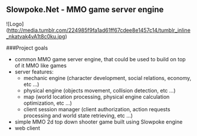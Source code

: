 ## Slowpoke.Net - MMO game server engine

![Logo] (http://media.tumblr.com/224985f9fa1ad61ff67cdee8e1457c14/tumblr_inline_nkatvak4vA1t8c0ku.jpg)

###Project goals
- common MMO game server engine, that could be used to build on top of it MMO like games 
- server features:
  - mechanic engine (character development, social relations, economy, etc ...)
  - physical engine (objects movement, collision detection, etc ...)
  - map (world location processing, physical engine calculation optimization, etc ...)
  - client session manager (client authorization, action requests processing and world state retrieving, etc ...)
- simple MMO 2d top down shooter game built using Slowpoke engine
- web client
